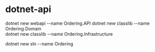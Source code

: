 # dotnet-api



dotnet new webapi --name Ordering.API
dotnet new classlib --name Ordering.Domain  
dotnet new classlib --name Ordering.Infrastructure

 dotnet new sln --name Ordering
 